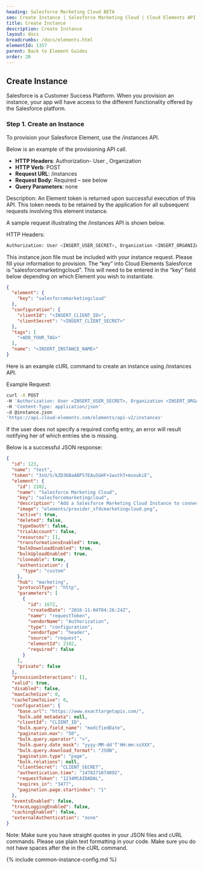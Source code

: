 ```yaml
---
heading: Salesforce Marketing Cloud BETA
seo: Create Instance | Salesforce Marketing Cloud | Cloud Elements API Docs
title: Create Instance
description: Create Instance
layout: docs
breadcrumbs: /docs/elements.html
elementId: 1357
parent: Back to Element Guides
order: 20
---
```


## Create Instance

Salesforce is a Customer Success Platform. When you provision an instance, your app will have access to the different functionality offered by the Salesforce platform.

### Step 1. Create an Instance

To provision your Salesforce Element, use the /instances API.

Below is an example of the provisioning API call.

* __HTTP Headers__: Authorization- User <user secret>, Organization <organization secret>
* __HTTP Verb__: POST
* __Request URL__: /instances
* __Request Body__: Required – see below
* __Query Parameters__: none

Description: An Element token is returned upon successful execution of this API. This token needs to be retained by the application for all subsequent requests involving this element instance.

A sample request illustrating the /instances API is shown below.

HTTP Headers:

```bash
Authorization: User <INSERT_USER_SECRET>, Organization <INSERT_ORGANIZATION_SECRET>

```
This instance.json file must be included with your instance request.  Please fill your information to provision.  The “key” into Cloud Elements Salesforce is "salesforcemarketingcloud".  This will need to be entered in the “key” field below depending on which Element you wish to instantiate.

```json
{
  "element": {
    "key": "salesforcemarketingcloud"
  },
  "configuration": {
    "clientId": "<INSERT_CLIENT_ID>",
    "clientSecret": "<INSERT_CLIENT_SECRET>"
  },
  "tags": [
    "<ADD_YOUR_TAG>"
  ],
  "name": "<INSERT_INSTANCE_NAME>"
}
```

Here is an example cURL command to create an instance using /instances API.

Example Request:

```bash
curl -X POST
-H 'Authorization: User <INSERT_USER_SECRET>, Organization <INSERT_ORGANIZATION_SECRET>'
-H 'Content-Type: application/json'
-d @instance.json
'https://api.cloud-elements.com/elements/api-v2/instances'
```

If the user does not specify a required config entry, an error will result notifying her of which entries she is missing.

Below is a successful JSON response:

```json
{
  "id": 123,
  "name": "test",
  "token": "3sU/S/kZD36BaABPS7EAuSGHF+1wsthT+mvoukiE",
  "element": {
    "id": 2102,
    "name": "Salesforce Marketing Cloud",
    "key": "salesforcemarketingcloud",
    "description": "Add a Salesforce Marketing Cloud Instance to connect your existing Salesforce Marketing Cloud account to the Marketing Hub, allowing you to manage activities, campaigns, and contacts across multiple Marketing Elements and other Salesforce services. You will need your Salesforce Marketing Cloud account information to add an instance.",
    "image": "elements/provider_sfdcmarketingcloud.png",
    "active": true,
    "deleted": false,
    "typeOauth": false,
    "trialAccount": false,
    "resources": [],
    "transformationsEnabled": true,
    "bulkDownloadEnabled": true,
    "bulkUploadEnabled": true,
    "cloneable": true,
    "authentication": {
      "type": "custom"
    },
    "hub": "marketing",
    "protocolType": "http",
    "parameters": [
      {
        "id": 1672,
        "createdDate": "2016-11-04T04:26:24Z",
        "name": "requestToken",
        "vendorName": "Authorization",
        "type": "configuration",
        "vendorType": "header",
        "source": "request",
        "elementId": 2102,
        "required": false
      }
    ],
    "private": false
  },
  "provisionInteractions": [],
  "valid": true,
  "disabled": false,
  "maxCacheSize": 0,
  "cacheTimeToLive": 0,
  "configuration": {
    "base.url": "https://www.exacttargetapis.com/",
    "bulk.add_metadata": null,
    "clientId": "CLIENT_ID",
    "bulk.query.field_name": "modifiedDate",
    "pagination.max": "50",
    "bulk.query.operator": ">",
    "bulk.query.date_mask": "yyyy-MM-dd'T'HH:mm:ssXXX",
    "bulk.query.download_format": "JSON",
    "pagination.type": "page",
    "bulk.relations": null,
    "clientSecret": "CLIENT_SECRET",
    "authentication.time": "1478271074092",
    "requestToken": "1234MCAIDADAL",
    "expires_in": "3477",
    "pagination.page.startindex": "1"
  },
  "eventsEnabled": false,
  "traceLoggingEnabled": false,
  "cachingEnabled": false,
  "externalAuthentication": "none"
}
```

Note:  Make sure you have straight quotes in your JSON files and cURL commands.  Please use plain text formatting in your code.  Make sure you do not have spaces after the in the cURL command.

{% include common-instance-config.md %}
